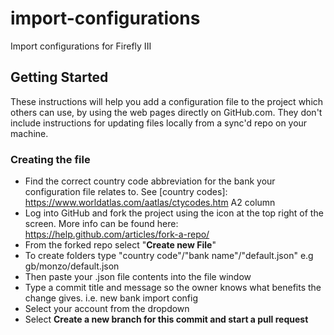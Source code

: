 # import-configurations
Import configurations for Firefly III

## Getting Started

These instructions will help you add a configuration file to the project which others can use, by using the web pages directly on GitHub.com.  They don't include instructions for updating files locally from a sync'd repo on your machine.

### Creating the file
* Find the correct country code abbreviation for the bank your configuration file relates to.  See [country codes]: https://www.worldatlas.com/aatlas/ctycodes.htm A2 column
* Log into GitHub and fork the project using the icon at the top right of the screen.  More info can be found here: https://help.github.com/articles/fork-a-repo/
* From the forked repo select "__Create new File__"
* To create folders type "country code"/"bank name"/"default.json" e.g gb/monzo/default.json
* Then paste your .json file contents into the file window
* Type a commit title and message so the owner knows what benefits the change gives. i.e. new bank import config
* Select your account from the dropdown
* Select __Create a new branch for this commit and start a pull request__
